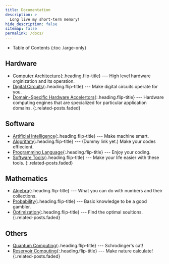 ```yaml
---
title: Documentation
description: >
  Long live my short-term memory!
hide_description: false
sitemap: false
permalink: /docs/
---
```


- Table of Contents
{:toc .large-only}

## Hardware
* [Computer Architecture]{:.heading.flip-title} --- High level hardware orginization and its operation.
* [Digital Circuits]{:.heading.flip-title} --- Make digital circuits operate for you.
* [Domain-Specific Hardware Accelertors]{:.heading.flip-title} --- Hardware computing engines that are specialized for particular application domains.
{:.related-posts.faded}

[computer architecture]: computer_architecture
[digital circuits]: digital_circuits
[domain-specific hardware accelertors]: accelerators

## Software
* [Artificial Intelligence]{:.heading.flip-title} --- Make machine smart.
* [Algorithm]{:.heading.flip-title} --- (Dummy link yet.) Make your codes effiecient.
* [Programming Language]{:.heading.flip-title} --- Enjoy your coding.
* [Software Tools]{:.heading.flip-title} --- Make your life easier with these tools.
{:.related-posts.faded}

[algorithm]: algorithm
[artificial intelligence]: artificial_intelligence
[programming language]: languages
[software tools]: software_tools

## Mathematics
* [Algebra]{:.heading.flip-title} --- What you can do with numbers and their collections.
* [Probability]{:.heading.flip-title} --- Basic knowledge to be a good gambler.
* [Optimization]{:.heading.flip-title} --- Find the optimal soultions.
{:.related-posts.faded}

[algebra]: algebra
[Probability]: probability
[optimization]: optimization

## Others
* [Quantum Computing]{:.heading.flip-title} --- Schrodinger's cat!
* [Reservoir Computing]{:.heading.flip-title} --- Make nature calculate!
{:.related-posts.faded}

[quantum computing]: quantum_computing
[reservoir computing]: reservoir_computing